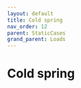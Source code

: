 ```yaml
---
layout: default
title: Cold spring
nav_order: 12
parent: StaticCases
grand_parent: Loads
---
```


# Cold spring